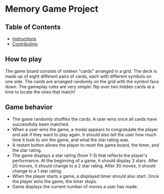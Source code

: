 # Memory Game Project

## Table of Contents

* [Instructions](#instructions)
* [Contributing](#contributing)

## How to play

The game board consists of sixteen "cards" arranged in a grid. The deck is made up of eight different pairs of cards, each with different symbols on one side. The cards are arranged randomly on the grid with the symbol face down. The gameplay rules are very simple: flip over two hidden cards at a time to locate the ones that match!

## Game behavior
- The game randomly shuffles the cards. A user wins once all cards have successfully been matched.
- When a user wins the game, a modal appears to congratulate the player and ask if they want to play again. It should also tell the user how much time it took to win the game, and what the star rating was.
- A restart button allows the player to reset the game board, the timer, and the star rating.
- The game displays a star rating (from 1-3) that reflects the player's performance. At the beginning of a game, it should display 3 stars. After 20 moves, it should change to a 2 star rating. After 30 moves, it should change to a 1 star rating.
- When the player starts a game, a displayed timer should also start. Once the player wins the game, the timer stops.
- Game displays the current number of moves a user has made.
